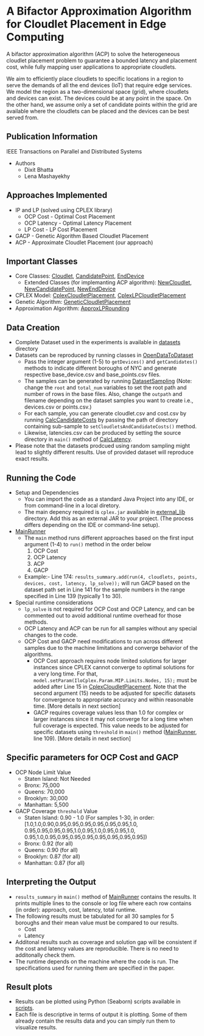 # A Bifactor Approximation Algorithm for Cloudlet Placement in Edge Computing

A bifactor approximation algorithm (ACP) to solve the heterogeneous cloudlet placement problem to guarantee a bounded latency and placement cost, while fully mapping  user applications  to  appropriate cloudlets.

We aim to efficiently place  cloudlets  to specific locations in a region to serve the demands of all the end devices (IoT) that require  edge services. We model the region as a two-dimensional space (grid), where cloudlets and devices can exist. The devices could be at any point in the space. On the other hand, we assume only a set of candidate points within the grid are available where the cloudlets can be placed and the devices can be best served from.
## Publication Information
IEEE Transactions on Parallel and Distributed Systems
* Authors
  * Dixit Bhatta
  * Lena Mashayekhy

## Approaches Implemented
* IP and LP (solved using CPLEX library)
  * OCP Cost - Optimal Cost Placement 
  * OCP Latency - Optimal Latency Placement
  * LP Cost - LP Cost Placement
* GACP - Genetic Algorithm Based Cloudlet Placement
* ACP - Approximate Cloudlet Placement (our approach) 


## Important Classes
* Core Classes: [Cloudlet](core_classes/base/Cloudlet.java), [CandidatePoint](core_classes/base/CandidatePoint.java), [EndDevice](core_classes/base/EndDevice.java)
  * Extended Classes (for implemanting ACP algorithm): [NewCloudlet](core_classes/extended/NewCloudlet.java), [NewCandidatePoint](core_classes/extended/NewCandidatePoint.java), [NewEndDevice](core_classes/extended/NewEndDevice.java)
* CPLEX Model: [CplexCloudletPlacement](cplex_model/algorithm/CplexCloudletPlacement.java), [CplexLPCloudletPlacement](cplex_model/algorithm/CplexLPCloudletPlacement.java)
* Genetic Algorithm: [GeneticCloudletPlacement](genetic_algorithm/GeneticCloudletPlacement.java)
* Approximation Algorithm: [ApproxLPRounding](approx_algorithm/ApproxLPRounding.java)

## Data Creation
* Complete Dataset used in the experiments is available in [datasets](datasets) directory
* Datasets can be reproduced by running classes in [OpenDataToDataset](utils/dataset_creation/OpenDataToDataset.java)
  * Pass the integer argument (1-5) to `getDevices()` and `getCandidates()` methods to indicate different boroughs of NYC and generate respective base_device.csv and base_points.csv files. 
  * The samples can be generated by running [DatasetSampling](utils/dataset_creation/DatasetSampling.java) (Note: change the `root` and `total_num` variables to set the root path and number of rows in the base files. Also, change the `outpath` and filename depending on the dataset samples you want to create i.e., devices.csv or points.csv.)
  * For each sample, you can generate cloudlet.csv and cost.csv by running [CalcCandidateCosts](utils/dataset_creation/CalcCandidateCosts.java) by passing the path of directory containing sub-sample to `setCloudletsAndCandidateCosts()` method.
  * Likewise, latencies.csv can be produced by setting the source directory in `main()` method of [CalcLatency](utils/dataset_creation/CalcLatency.java).
* Please note that the datasets prodcued using random sampling might lead to slightly different results. Use of provided dataset will reproduce exact results.

## Running the Code
* Setup and Dependencies
  * You can import the code as a standard Java Project into any IDE, or from command-line in a local diretory.
  * The main depency required is `cplex.jar` available in [external_lib](external_lib) directory. Add this as an external JAR to your project. (The process differs depending on the IDE or command-line setup).
* [MainRunner](main_classes/runners/MainRunner.java)
  * The `main` method runs different approaches based on the first input argument (1-4) to `run()` method in the order below
    1. OCP Cost
    2. OCP Latency
    3. ACP
    4. GACP
  * Example:- Line 174: `results_summary.add(run(4, cloudlets, points, devices, cost, latency, lp_solve));` will run GACP based on the dataset path set in Line 141 for the sample numbers in the range specified in Line 139 (typically 1 to 30).
 * Special runtime considerations
   * `lp_solve` is not required for OCP Cost and OCP Latency, and can be commented out to avoid additional runtime overhead for those methods. 
   * OCP Latency and ACP can be run for all samples without any special changes to the code.
   * OCP Cost and GACP need modifications  to run across different samples due to the machine limitations and converge behavior of the algorithms.
     * OCP Cost approach requires node limited solutions for larger instances since CPLEX cannot converge to optimal solutions for a very long time. For that, `model.setParam(IloCplex.Param.MIP.Limits.Nodes, 15);` must be added after Line 15 in [CplexCloudletPlacement](cplex_model/algorithm/CplexCloudletPlacement.java). Note that the second argument (15) needs to be adjusted for specific datasets for convergence to appropriate accuracy and within reasonable time. [More details in next section]
     * GACP requires coverage values less than 1.0 for complex or larger instances since it may not converge for a long time when full coverage is expected. This value needs to be adjusted for specific datasets using `threshold` in `main()` method ([MainRunner](main_classes/runners/MainRunner.java), line 109). [More details in next section]

## Specific parameters for OCP Cost and GACP
* OCP Node Limit Value
  * Staten Island: Not Needed
  * Bronx: 75,000
  * Queens: 70,000
  * Brooklyn: 30,000
  * Manhattan: 5,500
* GACP Coverage `threshold` Value
  * Staten Island: 0.90 - 1.0 (For samples 1-30, in order: \[1.0,1.0,0.90,0.95,0.95,0.95,0.95,0.95,0.95,1.0,
					0.95,0.95,0.95,0.95,1.0,0.95,1.0,0.95,0.95,1.0,
					0.95,1.0,0.95,0.95,0.95,0.95,0.95,0.95,0.95,0.95\])
  * Bronx: 0.92 (for all)
  * Queens: 0.90 (for all)
  * Brooklyn: 0.87 (for all)
  * Manhattan: 0.87 (for all)

## Interpreting the Output
* `results_summary` in `main()` method of [MainRunner](main_classes/runners/MainRunner.java) contains the results. It prints multiple lines to the console or log file where each row contains (in order): approach, cost, latency, total runtime.
* The following results must be tabulated for all 30 samples for 5 boroughs and their mean value must be compared to our results.
  * Cost
  * Latency
* Additonal results such as coverage and solution gap will be consistent if the cost and latency values are reproducible. There is no need to additonally check them.
* The runtime depends on the machine where the code is run. The specifications used for running them are specified in the paper.

## Result plots
* Results can be plotted using Python (Seaborn) scripts available in [scripts](scripts).
* Each file is descriptive in terms of output it is plotting. Some of them already contain the results data and you can simply run them to visualize results.
